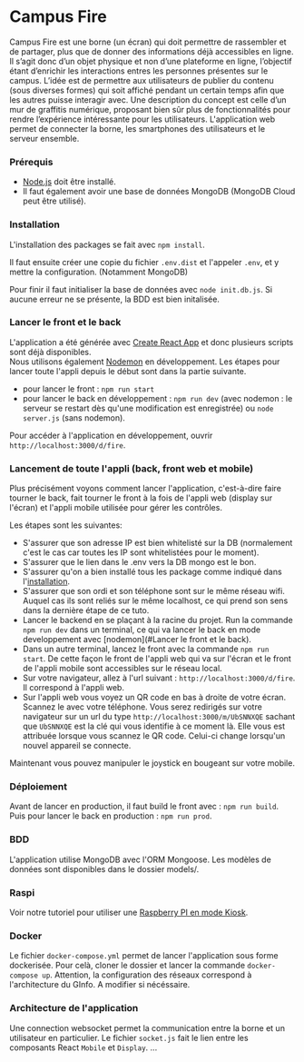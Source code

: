 # Campus Fire

Campus Fire est une borne (un écran) qui doit permettre de rassembler et de partager, plus que de donner des informations déjà accessibles en ligne. Il s’agit donc d’un objet physique et non d’une plateforme en ligne, l’objectif étant d’enrichir les interactions entres les personnes présentes sur le campus. L’idée est de permettre aux utilisateurs de publier du contenu (sous diverses formes) qui soit affiché pendant un certain temps afin que les autres puisse interagir avec. Une description du concept est celle d’un mur de graffitis numérique, proposant bien sûr plus de fonctionnalités pour rendre l’expérience intéressante pour les utilisateurs. L'application web permet de connecter la borne, les smartphones des utilisateurs et le serveur ensemble.


### Prérequis

 * [Node.js](https://nodejs.org/fr/) doit être installé.
 * Il faut également avoir une base de données MongoDB (MongoDB Cloud peut être utilisé).

### Installation

L'installation des packages se fait avec `npm install`.

Il faut ensuite créer une copie du fichier `.env.dist` et l'appeler `.env`, et y mettre la configuration. (Notamment MongoDB)

Pour finir il faut initialiser la base de données avec `node init.db.js`. Si aucune erreur ne se présente, la BDD est bien initalisée.

### Lancer le front et le back

L'application a été générée avec [Create React App](https://github.com/facebook/create-react-app) et donc plusieurs scripts sont déjà disponibles.\
Nous utilisons également [Nodemon](https://nodemon.io/) en développement.
Les étapes pour lancer toute l'appli depuis le début sont dans la partie suivante.

* pour lancer le front : `npm run start`
* pour lancer le back en développement : `npm run dev` (avec nodemon : le serveur se restart dès qu'une modification est enregistrée) ou `node server.js` (sans nodemon).

Pour accéder à l'application en développement, ouvrir `http://localhost:3000/d/fire`.

### Lancement de toute l'appli (back, front web et mobile)

Plus précisément voyons comment lancer l'application, c'est-à-dire faire tourner le back, fait tourner le front à la fois de l'appli web (display sur l'écran) et l'appli mobile utilisée pour gérer les contrôles.

Les étapes sont les suivantes:
- S'assurer que son adresse IP est bien whitelisté sur la DB (normalement c'est le cas car toutes les IP sont whitelistées pour le moment).
- S'assurer que le lien dans le .env vers la DB mongo est le bon.
- S'assurer qu'on a bien installé tous les package comme indiqué dans l'[installation](#Installation).
- S'assurer que son ordi et son téléphone sont sur le même réseau wifi. Auquel cas ils sont reliés sur le même localhost, ce qui prend son sens dans la dernière étape de ce tuto.
- Lancer le backend en se plaçant à la racine du projet. Run la commande `npm run dev` dans un terminal, ce qui va lancer le back en mode developpement avec [nodemon](#Lancer le front et le back).
- Dans un autre terminal, lancez le front avec la commande `npm run start`. De cette façon le front de l'appli web qui va sur l'écran et le front de l'appli mobile sont accessibles sur le réseau local.
- Sur votre navigateur, allez à l'url suivant : `http://localhost:3000/d/fire`. Il correspond à l'appli web.
- Sur l'appli web vous voyez un QR code en bas à droite de votre écran. Scannez le avec votre téléphone. Vous serez redirigés sur votre navigateur sur un url du type `http://localhost:3000/m/UbSNNXQE` sachant que `UbSNNXQE` est la clé qui vous identifie à ce moment là. Elle vous est attribuée lorsque vous scannez le QR code. Celui-ci change lorsqu'un nouvel appareil se connecte.

Maintenant vous pouvez manipuler le joystick en bougeant sur votre mobile.

### Déploiement

Avant de lancer en production, il faut build le front avec : `npm run build`.\
Puis pour lancer le back en production : `npm run prod`.

### BDD

L'application utilise MongoDB avec l'ORM Mongoose. Les modèles de données sont disponibles dans le dossier models/.

### Raspi
Voir notre tutoriel pour utiliser une [Raspberry PI en mode Kiosk](https://docs.google.com/document/d/1SmxOe2YuxBn3k09AuSDzoZAskMb_VE45NCo6sfN_Bgc/edit?usp=sharing). 

### Docker
Le fichier `docker-compose.yml` permet de lancer l'application sous forme dockerisée. 
Pour celà, cloner le dossier et lancer la commande `docker-compose up`. Attention, la configuration des réseaux correspond à l'architecture du GInfo. A modifier si nécéssaire. 

### Architecture de l'application
Une connection websocket permet la communication entre la borne et un utilisateur en particulier. Le fichier `socket.js` fait le lien entre les composants React `Mobile` et `Display`.
...
